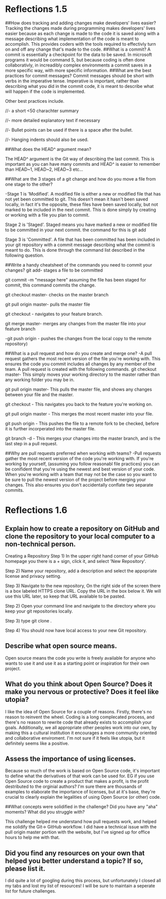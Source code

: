 # Reflections 1.5
##How does tracking and adding changes make developers' lives easier?
Tracking the changes made during programming makes developers' lives easier because as each change is made to the code it is saved along with a message describing what implementation of the code is meant to accomplish.  This provides coders with the tools required to effectivly turn on and off any change that's made to the  code.
##What is a commit?
A commit is essentially a checkpoint for the data to be saved. In microsoft programs it would be command S, but because coding is often done collaborativly, in increadibly complex environments a commit saves in a more specific way, with more specific information.
##What are the best practices for commit messages?
Commit messages should be short with verbs in the imperative tense.  Imperative is important, rather than describing what you did in the commit code, it is meant to describe what will happen if the code is implemented.

Other best practices include.

//- a short <50 charachter summary

//- more detailed explanatory text if necessary

//- Bullet points can be used if there is a space after the bullet.

//- Hanging indents should also be used.

##What does the HEAD^ argument mean?

The HEAD^ argument is the Git way of describing the last commit.  This is important as you can have many commits and HEAD^ is easier to remember than HEAD~1, HEAD~2, HEAD~3 etc...

##What are the 3 stages of a git change and how do you move a file from one stage to the other?

-Stage 1 is 'Modified'.  A modified file is either a new or modified file that has not yet been committed to git.  This doesn't mean it hasn't been saved locally, in fact it's the opposite, these files have been saved locally, but not marked to be included in the next commit.  This is done simply by creating or working with a file you plan to commit.

Stage 2 is 'Staged'. Staged means you have marked a new or modified file to be committed in your next commit. the command for this is git add <filename>

Stage 3 is 'Committed'.  A file that has been committed has been included in your git repository with a commit message describing what the commit is meant to do.  This is done through the command list described in the following question.

##Write a handy cheatsheet of the commands you need to commit your changes?
git add- stages a file to be committed

git commit -m "message here" assuming the file has been staged for commit, this command commits the change.

git checkout master- checks on the master branch

git pull origin master- pulls the master file

git checkout <feature-branch-name>- navigates to your feature branch.

git merge master- merges any changes from the master file into your feature branch

-git push origin <feature-branch-name>- pushes the changes from the local copy to the remote repository)

##What is a pull request and how do you create and merge one?
-A pull request gathers the most recent version of the file you're working with.  This ensures the code you commit includes all changes by any member of the team.  A pull request is created with the following commands.
git checkout master- This simply moves your working directory to the master rather than any working folder you may be in.

git pull origin master- This pulls the master file, and shows any changes between your file and the master.

git checkout <feature-branch-name>- This navigates you back to the feature you're working on.

git pull origin master - This merges the most recent master into your file.

git push origin <feature-branch-name>- This pushes the file to a remote fork to be checked, before it is further incorperated into the master file.

git branch -d <feature-branch-name>- This merges your changes into the master branch, and is the last step in a pull request.

##Why are pull requests preferred when working with teams?
-Pull requests gather the most recent version of the code you're working with.  If you're working by yourself, (assuming you follow reasonabl file practices) you can be conifident that you're using the newest and best version of your code.  When you're working with a team that may not be the case so you want to be sure to pull the newest version of the project before merging your changes.  This also ensures you don't accidentally conflate two separate commits.

# Reflections 1.6

## Explain how to create a repository on GitHub and clone the repository to your local computer to a non-technical person.

Creating a Repository
Step 1) In the upper right hand corner of your GitHub homepage you there is a + sign, click it, and select 'New Repository'.

Step 2) Name your repository, add a description and select the appopriate license and privacy setting.

Step 3) Navigate to the new repository, On the right side of the screen there is a box labeled HTTPS clone URL. Copy the URL in the box below it.  We will use this URL later, so keep that URL available to be pasted.

Step 2) Open your command line and navigate to the directory where you keep your git repositories locally.

Step 3) type git clone <type the URL previously copied>.

Step 4) You should now have local access to your new Git repository.

## Describe what open source means.

Open source means the code you write is freely available for anyone who wants to use it and use it as a starting point or inspiration for their own project.

## What do you think about Open Source? Does it make you nervous or protective? Does it feel like utopia?

I like the idea of Open Source for a couple of reasons. Firstly, there's no reason to reinvent the wheel. Coding is a long complecated process, and there's no reason to rewrite code that already exists to accomplish your goals. Additionally, we all appropriate other peoples work into our own, by making this a cultural institution it encourages a more community oriented and collaborative enviroment. I'm not sure if it feels like utopia, but it definitely seems like a positive.

## Assess the importance of using licenses.

Because so much of the work is based on Open Source code, it's important to define what the derivatives of that work can be used for.  EG if you use Open Source code to create a product that makes a profit, is the profit destributed to the orginial authors? I'm sure there are thousands of examples to elaborate the importance of licenses, but at it's base, they're crucial to clearly explain the legalities of using Open Source (or other) code.

##What concepts were solidified in the challenge? Did you have any "aha" moments? What did you struggle with?

This challenge helped me understand how pull requests work, and helped me solidify the Git-> GitHub workflow.  I did have a technical issue with the pull origin master portion with the website, but I've signed up for office hours to help me with that.

## Did you find any resources on your own that helped you better understand a topic? If so, please list it.

I did quite a lot of googling during this process, but unfortunately I closed all my tabs and lost my list of resources!  I will be sure to maintain a seperate list for future challenges.